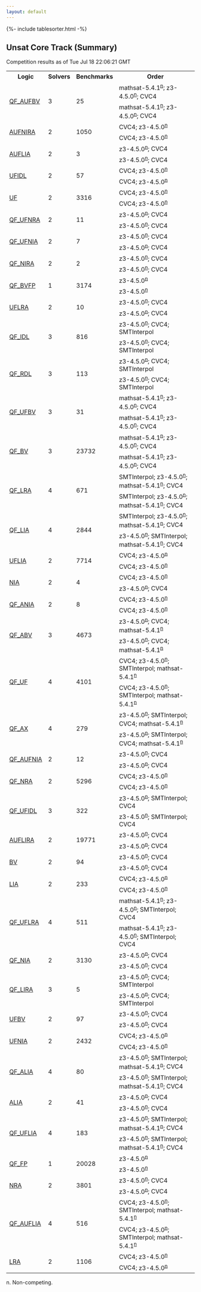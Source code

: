 ```yaml
---
layout: default
---
```

{%- include tablesorter.html -%}

## Unsat Core Track (Summary)
Competition results as of Tue Jul 18 22:06:21 GMT

<table>
<tr class="center">
<th>Logic</th>
<th>Solvers</th>
<th>Benchmarks</th>
<th>Order</th>
</tr>
<tr>
<td rowspan="4"><a href="QF_AUFBV-ucore.html">QF_AUFBV</a>
</td>
<td rowspan="4">3</td>
<td rowspan="4">25</td>
<td><span class="non-competing-grey">mathsat-5.4.1<SUP><a href="#fn">n</a></SUP></span>; <span class="non-competing-grey">z3-4.5.0<SUP><a href="#fn">n</a></SUP></span>; CVC4</td>
</tr>
<tr>
<td><span class="non-competing-grey">mathsat-5.4.1<SUP><a href="#fn">n</a></SUP></span>; <span class="non-competing-grey">z3-4.5.0<SUP><a href="#fn">n</a></SUP></span>; CVC4</td>
</tr>
<tr>
</tr>
<tr>
</tr>
<tr>
<td rowspan="4"><a href="AUFNIRA-ucore.html">AUFNIRA</a>
</td>
<td rowspan="4">2</td>
<td rowspan="4">1050</td>
<td>CVC4; <span class="non-competing-grey">z3-4.5.0<SUP><a href="#fn">n</a></SUP></span>
</td>
</tr>
<tr>
<td>CVC4; <span class="non-competing-grey">z3-4.5.0<SUP><a href="#fn">n</a></SUP></span>
</td>
</tr>
<tr>
</tr>
<tr>
</tr>
<tr>
<td rowspan="4"><a href="AUFLIA-ucore.html">AUFLIA</a>
</td>
<td rowspan="4">2</td>
<td rowspan="4">3</td>
<td><span class="non-competing-grey">z3-4.5.0<SUP><a href="#fn">n</a></SUP></span>; CVC4</td>
</tr>
<tr>
<td><span class="non-competing-grey">z3-4.5.0<SUP><a href="#fn">n</a></SUP></span>; CVC4</td>
</tr>
<tr>
</tr>
<tr>
</tr>
<tr>
<td rowspan="4"><a href="UFIDL-ucore.html">UFIDL</a>
</td>
<td rowspan="4">2</td>
<td rowspan="4">57</td>
<td>CVC4; <span class="non-competing-grey">z3-4.5.0<SUP><a href="#fn">n</a></SUP></span>
</td>
</tr>
<tr>
<td>CVC4; <span class="non-competing-grey">z3-4.5.0<SUP><a href="#fn">n</a></SUP></span>
</td>
</tr>
<tr>
</tr>
<tr>
</tr>
<tr>
<td rowspan="4"><a href="UF-ucore.html">UF</a>
</td>
<td rowspan="4">2</td>
<td rowspan="4">3316</td>
<td>CVC4; <span class="non-competing-grey">z3-4.5.0<SUP><a href="#fn">n</a></SUP></span>
</td>
</tr>
<tr>
<td>CVC4; <span class="non-competing-grey">z3-4.5.0<SUP><a href="#fn">n</a></SUP></span>
</td>
</tr>
<tr>
</tr>
<tr>
</tr>
<tr>
<td rowspan="4"><a href="QF_UFNRA-ucore.html">QF_UFNRA</a>
</td>
<td rowspan="4">2</td>
<td rowspan="4">11</td>
<td><span class="non-competing-grey">z3-4.5.0<SUP><a href="#fn">n</a></SUP></span>; CVC4</td>
</tr>
<tr>
<td><span class="non-competing-grey">z3-4.5.0<SUP><a href="#fn">n</a></SUP></span>; CVC4</td>
</tr>
<tr>
</tr>
<tr>
</tr>
<tr>
<td rowspan="4"><a href="QF_UFNIA-ucore.html">QF_UFNIA</a>
</td>
<td rowspan="4">2</td>
<td rowspan="4">7</td>
<td><span class="non-competing-grey">z3-4.5.0<SUP><a href="#fn">n</a></SUP></span>; CVC4</td>
</tr>
<tr>
<td><span class="non-competing-grey">z3-4.5.0<SUP><a href="#fn">n</a></SUP></span>; CVC4</td>
</tr>
<tr>
</tr>
<tr>
</tr>
<tr>
<td rowspan="4"><a href="QF_NIRA-ucore.html">QF_NIRA</a>
</td>
<td rowspan="4">2</td>
<td rowspan="4">2</td>
<td><span class="non-competing-grey">z3-4.5.0<SUP><a href="#fn">n</a></SUP></span>; CVC4</td>
</tr>
<tr>
<td><span class="non-competing-grey">z3-4.5.0<SUP><a href="#fn">n</a></SUP></span>; CVC4</td>
</tr>
<tr>
</tr>
<tr>
</tr>
<tr>
<td rowspan="4"><a href="QF_BVFP-ucore.html">QF_BVFP</a>
</td>
<td rowspan="4">1</td>
<td rowspan="4">3174</td>
<td><span class="non-competing-grey">z3-4.5.0<SUP><a href="#fn">n</a></SUP></span>
</td>
</tr>
<tr>
<td><span class="non-competing-grey">z3-4.5.0<SUP><a href="#fn">n</a></SUP></span>
</td>
</tr>
<tr>
</tr>
<tr>
</tr>
<tr>
<td rowspan="4"><a href="UFLRA-ucore.html">UFLRA</a>
</td>
<td rowspan="4">2</td>
<td rowspan="4">10</td>
<td><span class="non-competing-grey">z3-4.5.0<SUP><a href="#fn">n</a></SUP></span>; CVC4</td>
</tr>
<tr>
<td><span class="non-competing-grey">z3-4.5.0<SUP><a href="#fn">n</a></SUP></span>; CVC4</td>
</tr>
<tr>
</tr>
<tr>
</tr>
<tr>
<td rowspan="4"><a href="QF_IDL-ucore.html">QF_IDL</a>
</td>
<td rowspan="4">3</td>
<td rowspan="4">816</td>
<td><span class="non-competing-grey">z3-4.5.0<SUP><a href="#fn">n</a></SUP></span>; CVC4; SMTInterpol</td>
</tr>
<tr>
<td><span class="non-competing-grey">z3-4.5.0<SUP><a href="#fn">n</a></SUP></span>; CVC4; SMTInterpol</td>
</tr>
<tr>
</tr>
<tr>
</tr>
<tr>
<td rowspan="4"><a href="QF_RDL-ucore.html">QF_RDL</a>
</td>
<td rowspan="4">3</td>
<td rowspan="4">113</td>
<td><span class="non-competing-grey">z3-4.5.0<SUP><a href="#fn">n</a></SUP></span>; CVC4; SMTInterpol</td>
</tr>
<tr>
<td><span class="non-competing-grey">z3-4.5.0<SUP><a href="#fn">n</a></SUP></span>; CVC4; SMTInterpol</td>
</tr>
<tr>
</tr>
<tr>
</tr>
<tr>
<td rowspan="4"><a href="QF_UFBV-ucore.html">QF_UFBV</a>
</td>
<td rowspan="4">3</td>
<td rowspan="4">31</td>
<td><span class="non-competing-grey">mathsat-5.4.1<SUP><a href="#fn">n</a></SUP></span>; <span class="non-competing-grey">z3-4.5.0<SUP><a href="#fn">n</a></SUP></span>; CVC4</td>
</tr>
<tr>
<td><span class="non-competing-grey">mathsat-5.4.1<SUP><a href="#fn">n</a></SUP></span>; <span class="non-competing-grey">z3-4.5.0<SUP><a href="#fn">n</a></SUP></span>; CVC4</td>
</tr>
<tr>
</tr>
<tr>
</tr>
<tr>
<td rowspan="4"><a href="QF_BV-ucore.html">QF_BV</a>
</td>
<td rowspan="4">3</td>
<td rowspan="4">23732</td>
<td><span class="non-competing-grey">mathsat-5.4.1<SUP><a href="#fn">n</a></SUP></span>; <span class="non-competing-grey">z3-4.5.0<SUP><a href="#fn">n</a></SUP></span>; CVC4</td>
</tr>
<tr>
<td><span class="non-competing-grey">mathsat-5.4.1<SUP><a href="#fn">n</a></SUP></span>; <span class="non-competing-grey">z3-4.5.0<SUP><a href="#fn">n</a></SUP></span>; CVC4</td>
</tr>
<tr>
</tr>
<tr>
</tr>
<tr>
<td rowspan="4"><a href="QF_LRA-ucore.html">QF_LRA</a>
</td>
<td rowspan="4">4</td>
<td rowspan="4">671</td>
<td>SMTInterpol; <span class="non-competing-grey">z3-4.5.0<SUP><a href="#fn">n</a></SUP></span>; <span class="non-competing-grey">mathsat-5.4.1<SUP><a href="#fn">n</a></SUP></span>; CVC4</td>
</tr>
<tr>
<td>SMTInterpol; <span class="non-competing-grey">z3-4.5.0<SUP><a href="#fn">n</a></SUP></span>; <span class="non-competing-grey">mathsat-5.4.1<SUP><a href="#fn">n</a></SUP></span>; CVC4</td>
</tr>
<tr>
</tr>
<tr>
</tr>
<tr>
<td rowspan="4"><a href="QF_LIA-ucore.html">QF_LIA</a>
</td>
<td rowspan="4">4</td>
<td rowspan="4">2844</td>
<td>SMTInterpol; <span class="non-competing-grey">z3-4.5.0<SUP><a href="#fn">n</a></SUP></span>; <span class="non-competing-grey">mathsat-5.4.1<SUP><a href="#fn">n</a></SUP></span>; CVC4</td>
</tr>
<tr>
<td><span class="non-competing-grey">z3-4.5.0<SUP><a href="#fn">n</a></SUP></span>; SMTInterpol; <span class="non-competing-grey">mathsat-5.4.1<SUP><a href="#fn">n</a></SUP></span>; CVC4</td>
</tr>
<tr>
</tr>
<tr>
</tr>
<tr>
<td rowspan="4"><a href="UFLIA-ucore.html">UFLIA</a>
</td>
<td rowspan="4">2</td>
<td rowspan="4">7714</td>
<td>CVC4; <span class="non-competing-grey">z3-4.5.0<SUP><a href="#fn">n</a></SUP></span>
</td>
</tr>
<tr>
<td>CVC4; <span class="non-competing-grey">z3-4.5.0<SUP><a href="#fn">n</a></SUP></span>
</td>
</tr>
<tr>
</tr>
<tr>
</tr>
<tr>
<td rowspan="4"><a href="NIA-ucore.html">NIA</a>
</td>
<td rowspan="4">2</td>
<td rowspan="4">4</td>
<td>CVC4; <span class="non-competing-grey">z3-4.5.0<SUP><a href="#fn">n</a></SUP></span>
</td>
</tr>
<tr>
<td><span class="non-competing-grey">z3-4.5.0<SUP><a href="#fn">n</a></SUP></span>; CVC4</td>
</tr>
<tr>
</tr>
<tr>
</tr>
<tr>
<td rowspan="4"><a href="QF_ANIA-ucore.html">QF_ANIA</a>
</td>
<td rowspan="4">2</td>
<td rowspan="4">8</td>
<td>CVC4; <span class="non-competing-grey">z3-4.5.0<SUP><a href="#fn">n</a></SUP></span>
</td>
</tr>
<tr>
<td>CVC4; <span class="non-competing-grey">z3-4.5.0<SUP><a href="#fn">n</a></SUP></span>
</td>
</tr>
<tr>
</tr>
<tr>
</tr>
<tr>
<td rowspan="4"><a href="QF_ABV-ucore.html">QF_ABV</a>
</td>
<td rowspan="4">3</td>
<td rowspan="4">4673</td>
<td><span class="non-competing-grey">z3-4.5.0<SUP><a href="#fn">n</a></SUP></span>; CVC4; <span class="non-competing-grey">mathsat-5.4.1<SUP><a href="#fn">n</a></SUP></span>
</td>
</tr>
<tr>
<td><span class="non-competing-grey">z3-4.5.0<SUP><a href="#fn">n</a></SUP></span>; CVC4; <span class="non-competing-grey">mathsat-5.4.1<SUP><a href="#fn">n</a></SUP></span>
</td>
</tr>
<tr>
</tr>
<tr>
</tr>
<tr>
<td rowspan="4"><a href="QF_UF-ucore.html">QF_UF</a>
</td>
<td rowspan="4">4</td>
<td rowspan="4">4101</td>
<td>CVC4; <span class="non-competing-grey">z3-4.5.0<SUP><a href="#fn">n</a></SUP></span>; SMTInterpol; <span class="non-competing-grey">mathsat-5.4.1<SUP><a href="#fn">n</a></SUP></span>
</td>
</tr>
<tr>
<td>CVC4; <span class="non-competing-grey">z3-4.5.0<SUP><a href="#fn">n</a></SUP></span>; SMTInterpol; <span class="non-competing-grey">mathsat-5.4.1<SUP><a href="#fn">n</a></SUP></span>
</td>
</tr>
<tr>
</tr>
<tr>
</tr>
<tr>
<td rowspan="4"><a href="QF_AX-ucore.html">QF_AX</a>
</td>
<td rowspan="4">4</td>
<td rowspan="4">279</td>
<td><span class="non-competing-grey">z3-4.5.0<SUP><a href="#fn">n</a></SUP></span>; SMTInterpol; CVC4; <span class="non-competing-grey">mathsat-5.4.1<SUP><a href="#fn">n</a></SUP></span>
</td>
</tr>
<tr>
<td><span class="non-competing-grey">z3-4.5.0<SUP><a href="#fn">n</a></SUP></span>; SMTInterpol; CVC4; <span class="non-competing-grey">mathsat-5.4.1<SUP><a href="#fn">n</a></SUP></span>
</td>
</tr>
<tr>
</tr>
<tr>
</tr>
<tr>
<td rowspan="4"><a href="QF_AUFNIA-ucore.html">QF_AUFNIA</a>
</td>
<td rowspan="4">2</td>
<td rowspan="4">12</td>
<td><span class="non-competing-grey">z3-4.5.0<SUP><a href="#fn">n</a></SUP></span>; CVC4</td>
</tr>
<tr>
<td><span class="non-competing-grey">z3-4.5.0<SUP><a href="#fn">n</a></SUP></span>; CVC4</td>
</tr>
<tr>
</tr>
<tr>
</tr>
<tr>
<td rowspan="4"><a href="QF_NRA-ucore.html">QF_NRA</a>
</td>
<td rowspan="4">2</td>
<td rowspan="4">5296</td>
<td>CVC4; <span class="non-competing-grey">z3-4.5.0<SUP><a href="#fn">n</a></SUP></span>
</td>
</tr>
<tr>
<td>CVC4; <span class="non-competing-grey">z3-4.5.0<SUP><a href="#fn">n</a></SUP></span>
</td>
</tr>
<tr>
</tr>
<tr>
</tr>
<tr>
<td rowspan="4"><a href="QF_UFIDL-ucore.html">QF_UFIDL</a>
</td>
<td rowspan="4">3</td>
<td rowspan="4">322</td>
<td><span class="non-competing-grey">z3-4.5.0<SUP><a href="#fn">n</a></SUP></span>; SMTInterpol; CVC4</td>
</tr>
<tr>
<td><span class="non-competing-grey">z3-4.5.0<SUP><a href="#fn">n</a></SUP></span>; SMTInterpol; CVC4</td>
</tr>
<tr>
</tr>
<tr>
</tr>
<tr>
<td rowspan="4"><a href="AUFLIRA-ucore.html">AUFLIRA</a>
</td>
<td rowspan="4">2</td>
<td rowspan="4">19771</td>
<td><span class="non-competing-grey">z3-4.5.0<SUP><a href="#fn">n</a></SUP></span>; CVC4</td>
</tr>
<tr>
<td><span class="non-competing-grey">z3-4.5.0<SUP><a href="#fn">n</a></SUP></span>; CVC4</td>
</tr>
<tr>
</tr>
<tr>
</tr>
<tr>
<td rowspan="4"><a href="BV-ucore.html">BV</a>
</td>
<td rowspan="4">2</td>
<td rowspan="4">94</td>
<td><span class="non-competing-grey">z3-4.5.0<SUP><a href="#fn">n</a></SUP></span>; CVC4</td>
</tr>
<tr>
<td><span class="non-competing-grey">z3-4.5.0<SUP><a href="#fn">n</a></SUP></span>; CVC4</td>
</tr>
<tr>
</tr>
<tr>
</tr>
<tr>
<td rowspan="4"><a href="LIA-ucore.html">LIA</a>
</td>
<td rowspan="4">2</td>
<td rowspan="4">233</td>
<td>CVC4; <span class="non-competing-grey">z3-4.5.0<SUP><a href="#fn">n</a></SUP></span>
</td>
</tr>
<tr>
<td>CVC4; <span class="non-competing-grey">z3-4.5.0<SUP><a href="#fn">n</a></SUP></span>
</td>
</tr>
<tr>
</tr>
<tr>
</tr>
<tr>
<td rowspan="4"><a href="QF_UFLRA-ucore.html">QF_UFLRA</a>
</td>
<td rowspan="4">4</td>
<td rowspan="4">511</td>
<td><span class="non-competing-grey">mathsat-5.4.1<SUP><a href="#fn">n</a></SUP></span>; <span class="non-competing-grey">z3-4.5.0<SUP><a href="#fn">n</a></SUP></span>; SMTInterpol; CVC4</td>
</tr>
<tr>
<td><span class="non-competing-grey">mathsat-5.4.1<SUP><a href="#fn">n</a></SUP></span>; <span class="non-competing-grey">z3-4.5.0<SUP><a href="#fn">n</a></SUP></span>; SMTInterpol; CVC4</td>
</tr>
<tr>
</tr>
<tr>
</tr>
<tr>
<td rowspan="4"><a href="QF_NIA-ucore.html">QF_NIA</a>
</td>
<td rowspan="4">2</td>
<td rowspan="4">3130</td>
<td><span class="non-competing-grey">z3-4.5.0<SUP><a href="#fn">n</a></SUP></span>; CVC4</td>
</tr>
<tr>
<td><span class="non-competing-grey">z3-4.5.0<SUP><a href="#fn">n</a></SUP></span>; CVC4</td>
</tr>
<tr>
</tr>
<tr>
</tr>
<tr>
<td rowspan="4"><a href="QF_LIRA-ucore.html">QF_LIRA</a>
</td>
<td rowspan="4">3</td>
<td rowspan="4">5</td>
<td><span class="non-competing-grey">z3-4.5.0<SUP><a href="#fn">n</a></SUP></span>; CVC4; SMTInterpol</td>
</tr>
<tr>
<td><span class="non-competing-grey">z3-4.5.0<SUP><a href="#fn">n</a></SUP></span>; CVC4; SMTInterpol</td>
</tr>
<tr>
</tr>
<tr>
</tr>
<tr>
<td rowspan="4"><a href="UFBV-ucore.html">UFBV</a>
</td>
<td rowspan="4">2</td>
<td rowspan="4">97</td>
<td><span class="non-competing-grey">z3-4.5.0<SUP><a href="#fn">n</a></SUP></span>; CVC4</td>
</tr>
<tr>
<td><span class="non-competing-grey">z3-4.5.0<SUP><a href="#fn">n</a></SUP></span>; CVC4</td>
</tr>
<tr>
</tr>
<tr>
</tr>
<tr>
<td rowspan="4"><a href="UFNIA-ucore.html">UFNIA</a>
</td>
<td rowspan="4">2</td>
<td rowspan="4">2432</td>
<td>CVC4; <span class="non-competing-grey">z3-4.5.0<SUP><a href="#fn">n</a></SUP></span>
</td>
</tr>
<tr>
<td>CVC4; <span class="non-competing-grey">z3-4.5.0<SUP><a href="#fn">n</a></SUP></span>
</td>
</tr>
<tr>
</tr>
<tr>
</tr>
<tr>
<td rowspan="4"><a href="QF_ALIA-ucore.html">QF_ALIA</a>
</td>
<td rowspan="4">4</td>
<td rowspan="4">80</td>
<td><span class="non-competing-grey">z3-4.5.0<SUP><a href="#fn">n</a></SUP></span>; SMTInterpol; <span class="non-competing-grey">mathsat-5.4.1<SUP><a href="#fn">n</a></SUP></span>; CVC4</td>
</tr>
<tr>
<td><span class="non-competing-grey">z3-4.5.0<SUP><a href="#fn">n</a></SUP></span>; SMTInterpol; <span class="non-competing-grey">mathsat-5.4.1<SUP><a href="#fn">n</a></SUP></span>; CVC4</td>
</tr>
<tr>
</tr>
<tr>
</tr>
<tr>
<td rowspan="4"><a href="ALIA-ucore.html">ALIA</a>
</td>
<td rowspan="4">2</td>
<td rowspan="4">41</td>
<td><span class="non-competing-grey">z3-4.5.0<SUP><a href="#fn">n</a></SUP></span>; CVC4</td>
</tr>
<tr>
<td><span class="non-competing-grey">z3-4.5.0<SUP><a href="#fn">n</a></SUP></span>; CVC4</td>
</tr>
<tr>
</tr>
<tr>
</tr>
<tr>
<td rowspan="4"><a href="QF_UFLIA-ucore.html">QF_UFLIA</a>
</td>
<td rowspan="4">4</td>
<td rowspan="4">183</td>
<td><span class="non-competing-grey">z3-4.5.0<SUP><a href="#fn">n</a></SUP></span>; SMTInterpol; <span class="non-competing-grey">mathsat-5.4.1<SUP><a href="#fn">n</a></SUP></span>; CVC4</td>
</tr>
<tr>
<td><span class="non-competing-grey">z3-4.5.0<SUP><a href="#fn">n</a></SUP></span>; SMTInterpol; <span class="non-competing-grey">mathsat-5.4.1<SUP><a href="#fn">n</a></SUP></span>; CVC4</td>
</tr>
<tr>
</tr>
<tr>
</tr>
<tr>
<td rowspan="4"><a href="QF_FP-ucore.html">QF_FP</a>
</td>
<td rowspan="4">1</td>
<td rowspan="4">20028</td>
<td><span class="non-competing-grey">z3-4.5.0<SUP><a href="#fn">n</a></SUP></span>
</td>
</tr>
<tr>
<td><span class="non-competing-grey">z3-4.5.0<SUP><a href="#fn">n</a></SUP></span>
</td>
</tr>
<tr>
</tr>
<tr>
</tr>
<tr>
<td rowspan="4"><a href="NRA-ucore.html">NRA</a>
</td>
<td rowspan="4">2</td>
<td rowspan="4">3801</td>
<td><span class="non-competing-grey">z3-4.5.0<SUP><a href="#fn">n</a></SUP></span>; CVC4</td>
</tr>
<tr>
<td><span class="non-competing-grey">z3-4.5.0<SUP><a href="#fn">n</a></SUP></span>; CVC4</td>
</tr>
<tr>
</tr>
<tr>
</tr>
<tr>
<td rowspan="4"><a href="QF_AUFLIA-ucore.html">QF_AUFLIA</a>
</td>
<td rowspan="4">4</td>
<td rowspan="4">516</td>
<td>CVC4; <span class="non-competing-grey">z3-4.5.0<SUP><a href="#fn">n</a></SUP></span>; SMTInterpol; <span class="non-competing-grey">mathsat-5.4.1<SUP><a href="#fn">n</a></SUP></span>
</td>
</tr>
<tr>
<td>CVC4; <span class="non-competing-grey">z3-4.5.0<SUP><a href="#fn">n</a></SUP></span>; SMTInterpol; <span class="non-competing-grey">mathsat-5.4.1<SUP><a href="#fn">n</a></SUP></span>
</td>
</tr>
<tr>
</tr>
<tr>
</tr>
<tr>
<td rowspan="4"><a href="LRA-ucore.html">LRA</a>
</td>
<td rowspan="4">2</td>
<td rowspan="4">1106</td>
<td>CVC4; <span class="non-competing-grey">z3-4.5.0<SUP><a href="#fn">n</a></SUP></span>
</td>
</tr>
<tr>
<td>CVC4; <span class="non-competing-grey">z3-4.5.0<SUP><a href="#fn">n</a></SUP></span>
</td>
</tr>
<tr>
</tr>
<tr>
</tr>
</table><span id="fn"> n. Non-competing.</span>


